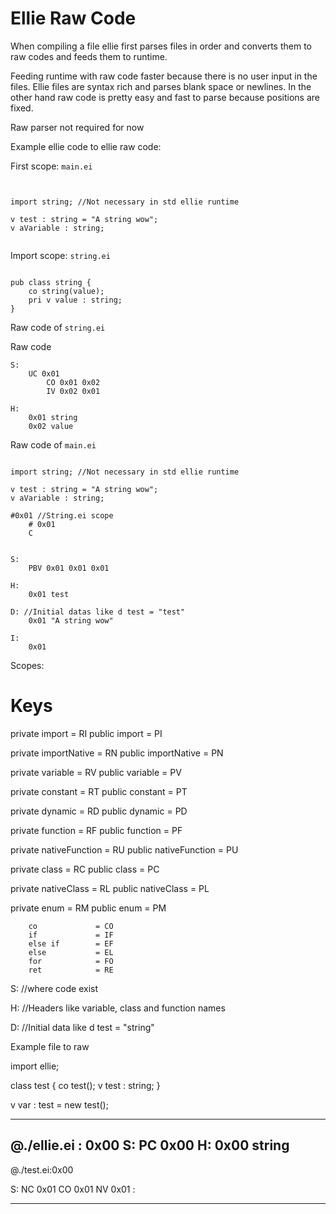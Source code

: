 # Ellie Raw Code

When compiling a file ellie first parses files in order and converts them to raw codes and feeds them to runtime.

Feeding runtime with raw code faster because there is no user input in the files. Ellie files are syntax rich and parses blank space or newlines. In the other hand raw code is pretty easy and fast to parse because positions are fixed.

Raw parser not required for now

Example ellie code to ellie raw code:

First scope: `main.ei`

```ellie


import string; //Not necessary in std ellie runtime

v test : string = "A string wow";
v aVariable : string;  


```

Import scope: `string.ei`

```ellie

pub class string {
    co string(value);
    pri v value : string;
}
```

Raw code of `string.ei`

Raw code


```ellieraw
S:
    UC 0x01
        CO 0x01 0x02
        IV 0x02 0x01

H:
    0x01 string
    0x02 value
```

Raw code of `main.ei` 


```ellieraw

import string; //Not necessary in std ellie runtime

v test : string = "A string wow";
v aVariable : string;  

#0x01 //String.ei scope
    # 0x01
    C 


S:
    PBV 0x01 0x01 0x01

H: 
    0x01 test

D: //Initial datas like d test = "test"
    0x01 "A string wow"

I:
    0x01
``` 

Scopes:


# Keys


private import         = RI
public  import         = PI

private importNative   = RN
public  importNative   = PN

private variable       = RV
public  variable       = PV

private constant       = RT
public  constant       = PT

private dynamic        = RD
public  dynamic        = PD

private function       = RF
public  function       = PF

private nativeFunction = RU
public  nativeFunction = PU

private class          = RC
public  class          = PC

private nativeClass    = RL
public  nativeClass    = PL

private enum           = RM
public  enum           = PM

        co             = CO
        if             = IF
        else if        = EF
        else           = EL
        for            = FO
        ret            = RE

        



S: //where code exist

H: //Headers like variable, class and function names

D: //Initial data like d test = "string"

Example file to raw


import ellie;

class test {
    co test();
    v test : string;
}

v var : test = new test();

-----------------

@./ellie.ei : 0x00
S: 
    PC 0x00
H:
    0x00 string
-
@./test.ei:0x00

S: 
    NC 0x01
        CO 0x01
        NV 0x01 : 




-----------------
